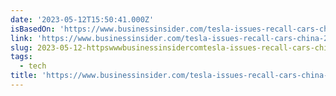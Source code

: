 ```yaml
---
date: '2023-05-12T15:50:41.000Z'
isBasedOn: 'https://www.businessinsider.com/tesla-issues-recall-cars-china-2023-5?op=1'
link: 'https://www.businessinsider.com/tesla-issues-recall-cars-china-2023-5?op=1'
slug: 2023-05-12-httpswwwbusinessinsidercomtesla-issues-recall-cars-china-2023-5op1
tags:
  - tech
title: 'https://www.businessinsider.com/tesla-issues-recall-cars-china-2023-5?op=1'
---
```


